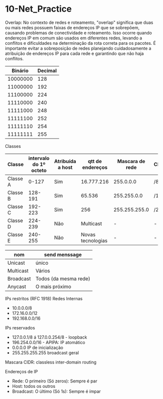 # 10-Net_Practice

Overlap: No contexto de redes e roteamento, "overlap" significa que duas ou mais redes possuem faixas de endereços IP que se sobrepõem, causando problemas de conectividade e roteamento. Isso ocorre quando endereços IP em comum são usados em diferentes redes, levando a conflitos e dificuldades na determinação da rota correta para os pacotes. É importante evitar a sobreposição de redes planejando cuidadosamente a atribuição de endereços IP para cada rede e garantindo que não haja conflitos.

| Binário | Decimal |
| ------- | ------- |
|10000000|128|
|11000000|192|
|11100000|224|
|11110000|240|
|11111000|248|
|11111100|252|
|11111110|254|
|11111111|255|

Classes

| Classe | intervalo do 1º octeto | Atribuída a host | qtt de endereços | Mascara  de rede | CIDR |
| --- | --- | --- | --- | --- | --- |
| Classe A | 0-127 | Sim | 16.777.216 | 255.0.0.0 | /8 |
| Classe B | 128-191 | Sim | 65.536 | 255.255.0.0 | /16 |
| Classe C | 192-223 | Sim | 256 | 255.255.255.0 | /24 |
| Classe D | 224-239 | Não | Multicast | - | - |
| Classe E | 240-255 | Não | Novas tecnologias | - | - |

|nom|send menssage |
| --- | --- |
| Unicast | único |
| Multicast | Vários |
| Broadcast | Todos (da mesma rede)|
| Anycast | O mais próximo |

IPs restritos (RFC 1918)
Redes Internas
- 10.0.0.0/8
- 172.16.0.0/12
- 192.168.0.0/16

IPs reservados
- 127.0.0.1/8 á 127.0.0.254/8 - loopback
- 196.254.0.0/16 - APIPA: IP atomático
- 0.0.0.0 IP de inicialização
- 255.255.255.255 broadcast geral

Mascara CIDR:  classless inter-domain routing

Endereços de IP
- Rede: O primeiro (Só zeros): Sempre é par
- Host: todos os outros
- Broadcast: O último (Só 1s): Sempre é ímpar

